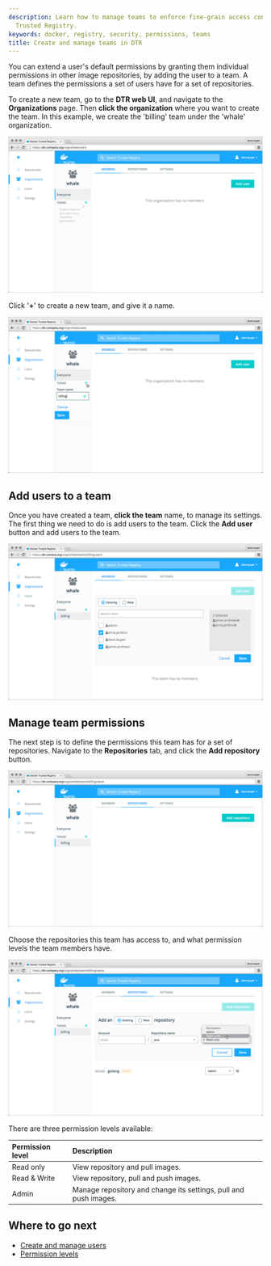 ```yaml
---
description: Learn how to manage teams to enforce fine-grain access control in Docker
  Trusted Registry.
keywords: docker, registry, security, permissions, teams
title: Create and manage teams in DTR
---
```


You can extend a user's default permissions by granting them individual
permissions in other image repositories, by adding the user to a team. A team
defines the permissions a set of users have for a set of repositories.

To create a new team, go to the **DTR web UI**, and navigate to the
**Organizations** page.
Then **click the organization** where you want to create the team. In this
example, we create the 'billing' team under the 'whale' organization.

![](../../images/create-and-manage-teams-1.png)

Click '**+**' to create a new team, and give it a name.

![](../../images/create-and-manage-teams-2.png)

## Add users to a team

Once you have created a team, **click the team** name, to manage its settings.
The first thing we need to do is add users to the team. Click the **Add user**
button and add users to the team.

![](../../images/create-and-manage-teams-3.png)

## Manage team permissions

The next step is to define the permissions this team has for a set of
repositories. Navigate to the **Repositories** tab, and click the
**Add repository** button.

![](../../images/create-and-manage-teams-4.png)

Choose the repositories this team has access to, and what permission levels the
team members have.

![](../../images/create-and-manage-teams-5.png)

There are three permission levels available:

| Permission level | Description                                                      |
|:-----------------|:-----------------------------------------------------------------|
| Read only        | View repository and pull images.                                 |
| Read & Write     | View repository, pull and push images.                           |
| Admin            | Manage repository and change its settings, pull and push images. |

## Where to go next

* [Create and manage users](create-and-manage-users.md)
* [Permission levels](permission-levels.md)
